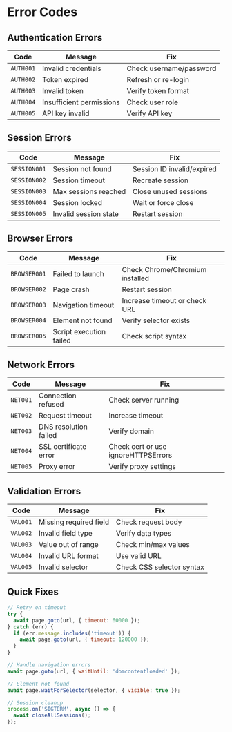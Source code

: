 # Error Codes

## Authentication Errors

| Code      | Message                  | Fix                     |
| --------- | ------------------------ | ----------------------- |
| `AUTH001` | Invalid credentials      | Check username/password |
| `AUTH002` | Token expired            | Refresh or re-login     |
| `AUTH003` | Invalid token            | Verify token format     |
| `AUTH004` | Insufficient permissions | Check user role         |
| `AUTH005` | API key invalid          | Verify API key          |

## Session Errors

| Code         | Message               | Fix                        |
| ------------ | --------------------- | -------------------------- |
| `SESSION001` | Session not found     | Session ID invalid/expired |
| `SESSION002` | Session timeout       | Recreate session           |
| `SESSION003` | Max sessions reached  | Close unused sessions      |
| `SESSION004` | Session locked        | Wait or force close        |
| `SESSION005` | Invalid session state | Restart session            |

## Browser Errors

| Code         | Message                 | Fix                             |
| ------------ | ----------------------- | ------------------------------- |
| `BROWSER001` | Failed to launch        | Check Chrome/Chromium installed |
| `BROWSER002` | Page crash              | Restart session                 |
| `BROWSER003` | Navigation timeout      | Increase timeout or check URL   |
| `BROWSER004` | Element not found       | Verify selector exists          |
| `BROWSER005` | Script execution failed | Check script syntax             |

## Network Errors

| Code     | Message               | Fix                                 |
| -------- | --------------------- | ----------------------------------- |
| `NET001` | Connection refused    | Check server running                |
| `NET002` | Request timeout       | Increase timeout                    |
| `NET003` | DNS resolution failed | Verify domain                       |
| `NET004` | SSL certificate error | Check cert or use ignoreHTTPSErrors |
| `NET005` | Proxy error           | Verify proxy settings               |

## Validation Errors

| Code     | Message                | Fix                       |
| -------- | ---------------------- | ------------------------- |
| `VAL001` | Missing required field | Check request body        |
| `VAL002` | Invalid field type     | Verify data types         |
| `VAL003` | Value out of range     | Check min/max values      |
| `VAL004` | Invalid URL format     | Use valid URL             |
| `VAL005` | Invalid selector       | Check CSS selector syntax |

## Quick Fixes

```javascript
// Retry on timeout
try {
  await page.goto(url, { timeout: 60000 });
} catch (err) {
  if (err.message.includes('timeout')) {
    await page.goto(url, { timeout: 120000 });
  }
}

// Handle navigation errors
await page.goto(url, { waitUntil: 'domcontentloaded' });

// Element not found
await page.waitForSelector(selector, { visible: true });

// Session cleanup
process.on('SIGTERM', async () => {
  await closeAllSessions();
});
```
